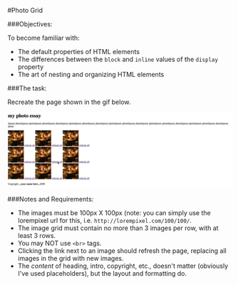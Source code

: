 #Photo Grid

###Objectives:

To become familiar with:
  - The default properties of HTML elements
  - The differences between the `block` and `inline` values of the `display` property
  - The art of nesting and organizing HTML elements

###The task:

Recreate the page shown in the gif below.

![](./photogrid.gif)

###Notes and Requirements: 

  - The images must be 100px X 100px (note: you can simply use the lorempixel url for this, i.e. `http://lorempixel.com/100/100/`.
  - The image grid must contain no more than 3 images per row, with at least 3 rows. 
  - You may NOT use `<br>` tags.
  - Clicking the link next to an image should refresh the page, replacing all images in the grid with new images.
  - The _content_ of heading, intro, copyright, etc., doesn't matter (obviously I've used placeholders), but the layout and formatting do. 
  

